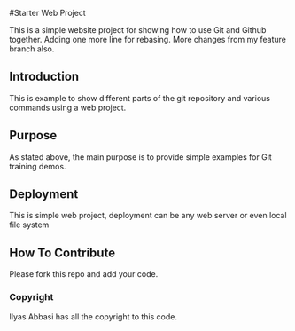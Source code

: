 #Starter Web Project

This is a simple website project for showing how to use Git and Github together.
Adding one more line for rebasing. More changes from my feature branch also.

## Introduction

This is example to show different parts of the git repository and various commands
using a web project.

## Purpose

As stated above, the main purpose is to provide simple examples for Git training demos.

## Deployment

This is simple web project, deployment can be any web server or even local file system

## How To Contribute
Please fork this repo and add your code.

### Copyright
Ilyas Abbasi has all the copyright to this code.
